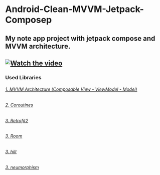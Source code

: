 # Android-Clean-MVVM-Jetpack-Composep
My note app project with jetpack compose and MVVM architecture.
---
[![Watch the video](https://i.imgur.com/vKb2F1B.png)](https://www.aparat.com/v/nswl3)
---
### Used Libraries<br />
###### [1. MVVM Architecture (Composable View - ViewModel - Model)](https://medium.com/codex/get-started-with-mvvm-in-android-959e7666caa5)<br />
###### [2. Coroutines](https://kotlinlang.org/docs/coroutines-overview.html)<br />
###### [3. Retrofit2](https://square.github.io/retrofit/)<br />
###### [3. Room](https://developer.android.com/jetpack/androidx/releases/room)<br />
###### [3. hilt](https://developer.android.com/training/dependency-injection/hilt-android)<br />
###### [3. neumorphism](https://github.com/fornewid/neumorphism)<br />


